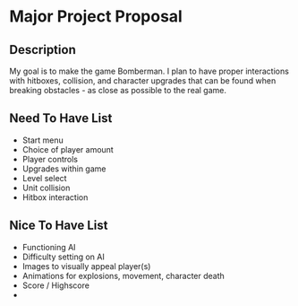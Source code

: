 # Major Project Proposal

## Description
My goal is to make the game Bomberman. I plan to have proper interactions with hitboxes, collision, and character upgrades that can be found when breaking obstacles - as close as possible to the real game.
## Need To Have List
- Start menu
- Choice of player amount
- Player controls
- Upgrades within game
- Level select
- Unit collision
- Hitbox interaction
## Nice To Have List
- Functioning AI
- Difficulty setting on AI
- Images to visually appeal player(s)
- Animations for explosions, movement, character death
- Score / Highscore
- 
